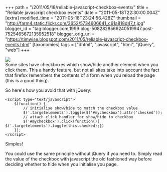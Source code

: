 +++
path = "/2011/05/18/reliable-javascript-checkbox-events/"
title = "Reliable javascript checkbox events"
date = "2011-05-18T22:30:00.004Z"
[extra]
modified_time = "2011-05-18T23:24:56.428Z"
thumbnail = "http://farm4.static.flickr.com/3652/5734606641_c61a818d47_t.jpg"
blogger_id = "tag:blogger.com,1999:blog-5082828566240519947.post-7525465672135952518"
blogger_orig_url = "https://timwise.blogspot.com/2011/05/reliable-javascript-checkbox-events.html"
[taxonomies]
tags = ["dhtml", "javascript", "html", "jQuery", "web"]
+++

[![](http://farm4.static.flickr.com/3652/5734606641_c61a818d47_m.jpg)](http://www.flickr.com/photos/tim_abell/5734606641/)  
Some sites have checkboxes which show/hide another element when you click them. This a handy feature, but not all sites take into account the fact that firefox remembers the contents of a form when you reload the page (this is a good thing).  

So here's how you avoid that with jQuery:  

    <script type="text/javascript">
        $(function() {
            // initialise show/hide to match the checkbox value
            $('.targetelements').toggle($('#mycheckbox').attr('checked'));
            // attach click handler for show/hide to checkbox
            $('#mycheckbox').click(function(){ $('.targetelements').toggle(this.checked);})
        });
    </script>   

Simples!  

You could use the same principle without jQuery if you need to. Simply read the value of the checkbox with javascript the old fashioned way before deciding whether to hide when you initialise you page.
